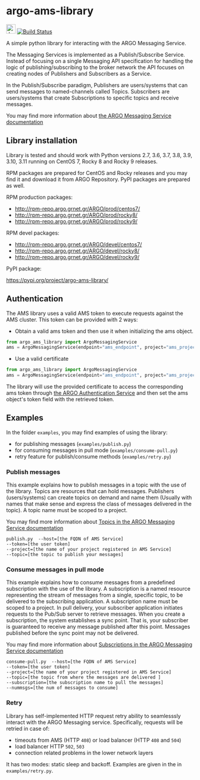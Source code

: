 # argo-ams-library

<img src="https://jenkins.argo.grnet.gr/static/3c75a153/images/headshot.png" alt="Jenkins" width="25"/> [![Build Status](https://jenkins.argo.grnet.gr/job/argo-ams-library_devel/badge/icon)](https://jenkins.argo.grnet.gr/job/argo-ams-library_devel)

A simple python library for interacting with the ARGO Messaging Service.

The Messaging Services is implemented as a Publish/Subscribe Service. Instead of focusing on a single Messaging API specification for handling the logic of publishing/subscribing to the broker network the API focuses on creating nodes of Publishers and Subscribers as a Service.

In the Publish/Subscribe paradigm, Publishers are users/systems that can send messages to named-channels called Topics. Subscribers are users/systems that create Subscriptions to specific topics and receive messages.

You may find more information about [the ARGO Messaging Service documentation](http://argoeu.github.io/messaging/v1/)

## Library installation

Library is tested and should work with Python versions 2.7, 3.6, 3.7, 3.8, 3.9, 3.10, 3.11 running on CentOS 7, Rocky 8 and Rocky 9 releases.

RPM packages are prepared for CentOS and Rocky releases and you may find it and download it from ARGO Repository. PyPI packages are prepared as well.

RPM production packages:

* http://rpm-repo.argo.grnet.gr/ARGO/prod/centos7/
* http://rpm-repo.argo.grnet.gr/ARGO/prod/rocky8/
* http://rpm-repo.argo.grnet.gr/ARGO/prod/rocky9/

RPM devel packages:

* http://rpm-repo.argo.grnet.gr/ARGO/devel/centos7/
* http://rpm-repo.argo.grnet.gr/ARGO/devel/rocky8/
* http://rpm-repo.argo.grnet.gr/ARGO/devel/rocky9/

PyPI package:

https://pypi.org/project/argo-ams-library/


## Authentication
The AMS library uses a valid AMS token to execute requests against the AMS cluster.
This token can be provided with 2 ways:

- Obtain a valid ams token and then use it when initializing the ams object.
```python
from argo_ams_library import ArgoMessagingService
ams = ArgoMessagingService(endpoint="ams_endpoint", project="ams_project", token="your_ams_token")
```

- Use a valid certificate
```python
from argo_ams_library import ArgoMessagingService
ams = ArgoMessagingService(endpoint="ams_endpoint", project="ams_project", cert="/path/to/cert", key="/path/to/cert/key")
```
The library will use the provided certificate to access the corresponding ams token through [the ARGO Authentication Service](https://github.com/ARGOeu/argo-api-authn) and then set the ams object's token field with the retrieved token.

## Examples

In the folder `examples`, you may find examples of using the library:

- for publishing messages (`examples/publish.py`)
- for consuming messages in pull mode (`examples/consume-pull.py`)
- retry feature for publish/consume methods (`examples/retry.py`)

### Publish messages

This example explains how to publish messages in a topic with the use of the library. Topics are resources that can hold messages. Publishers (users/systems) can create topics on demand and name them (Usually with names that make sense and express the class of messages delivered in the topic). A topic name must be scoped to a project.

You may find more information about [Topics in the ARGO Messaging Service documentation](http://argoeu.github.io/messaging/v1/api_topics/)

```
publish.py  --host=[the FQDN of AMS Service]
--token=[the user token]
--project=[the name of your project registered in AMS Service]
--topic=[the topic to publish your messages]
```

### Consume messages in pull mode

This example explains how to consume messages from a predefined subscription with the use of the library. A subscription is a named resource representing the stream of messages from a single, specific topic, to be delivered to the subscribing application. A subscription name  must be scoped to a project. In pull delivery, your subscriber application initiates requests to the Pub/Sub server to retrieve messages. When you create a subscription, the system establishes a sync point. That is, your subscriber is guaranteed to receive any message published after this point. Messages published before the sync point may not be delivered.

You may find more information about [Subscriptions in the ARGO Messaging Service documentation](http://argoeu.github.io/messaging/v1/api_subs/)

```
consume-pull.py  --host=[the FQDN of AMS Service]
--token=[the user token]
--project=[the name of your project registered in AMS Service]
--topic=[the topic from where the messages are delivered ]
--subscription=[the subscription name to pull the messages]
--nummsgs=[the num of messages to consume]

```

### Retry

Library has self-implemented HTTP request retry ability to seamlesssly interact with the ARGO Messaging service. Specifically, requests will be retried in case of:
* timeouts from AMS (HTTP `408`) or load balancer (HTTP `408` and `504`)
* load balancer HTTP `502`, `503`
* connection related problems in the lower network layers

It has two modes: static sleep and backoff. Examples are given in the in `examples/retry.py`.
